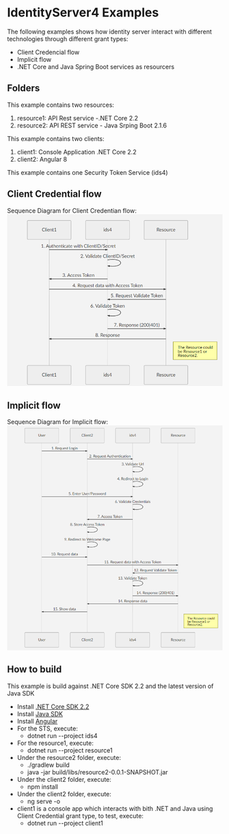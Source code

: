 # IdentityServer4 Examples

The following examples shows how identity server interact with different technologies through different grant types:
 - Client Credencial flow
 - Implicit flow
 - .NET Core and Java Spring Boot services as resourcers

## Folders

This example contains two resources:

 1. resource1: API Rest service  -.NET Core 2.2 
 2. resource2: API REST service - Java Srping Boot 2.1.6
 
 This example contains two clients:
 
 1. client1: Console Application .NET Core 2.2
 2. client2: Angular 8
 
 This example contains one Security Token Service (ids4)

## Client Credential flow

Sequence Diagram for Client Credentian flow:
![alt text](https://raw.githubusercontent.com/devsinsight/identityserver4-poc/master/CreditCredentialFlow.png)

## Implicit flow
Sequence Diagram for Implicit flow:
![alt text](https://raw.githubusercontent.com/devsinsight/identityserver4-poc/master/ImplicitFlow.png)


## How to build

This example is build against .NET Core SDK 2.2 and the latest version of Java SDK
 - Install [.NET Core SDK 2.2](https://dotnet.microsoft.com/download#/current) 
 - Install [Java SDK]([https://www.oracle.com/technetwork/java/javase/downloads/jdk8-downloads-2133151.html](https://www.oracle.com/technetwork/java/javase/downloads/jdk8-downloads-2133151.html)) 
 - Install [Angular](https://angular.io/guide/setup-local)
 - For the STS, execute: 
     - dotnet run --project ids4
 - For the resource1, execute: 
     - dotnet run --project resource1
 - Under the resource2 folder, execute: 
	 - ./gradlew build 
	 - java -jar build/libs/resource2-0.0.1-SNAPSHOT.jar
 - Under the client2 folder, execute: 
     - npm install
 - Under the client2 folder, execute: 
     - ng serve -o
 - client1 is a console app which interacts with bith .NET and Java using Client Credential grant type, to test, execute: 
     - dotnet run --project client1
 
